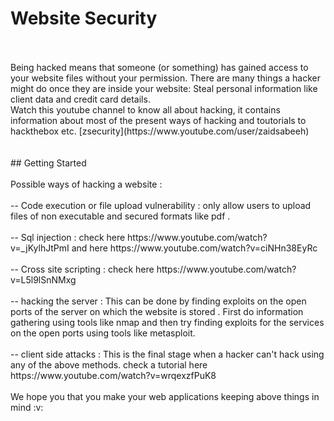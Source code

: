 # Website Security
<br>
<br>
Being hacked means that someone (or something) has gained access to your website files without your permission. There are many things a hacker might do once they are inside your website: Steal personal information like client data and credit card details.
<br>
Watch this youtube channel to know all about hacking, it contains information about most of the present ways of hacking and toutorials to hackthebox etc. [zsecurity](https://www.youtube.com/user/zaidsabeeh)
<br><br><br>
## Getting Started 
<br>
<br>
Possible ways of hacking a website :
<br><br>
-- Code execution or file upload vulnerability : only allow users to upload files of non executable and secured formats like pdf .
<br><br>
-- Sql injection : check here https://www.youtube.com/watch?v=_jKylhJtPmI and here https://www.youtube.com/watch?v=ciNHn38EyRc
<br><br>
-- Cross site scripting : check here https://www.youtube.com/watch?v=L5l9lSnNMxg
<br><br>
-- hacking the server : This can be done by finding exploits on the open ports of the server on which the website is stored . First do information gathering using tools like nmap and then try finding exploits for the services on the open ports using tools like metasploit.
<br><br>
-- client side attacks : This is the final stage when a hacker can't hack using any of the above methods. check a tutorial here https://www.youtube.com/watch?v=wrqexzfPuK8
<br><br>
We hope you that you make your web applications keeping above things in mind :v:
